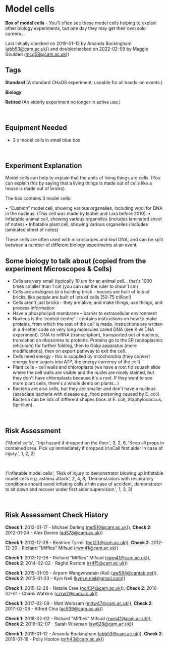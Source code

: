 # Model cells

**Box of model cells** - You'll often see these model cells helping to explain other biology experiments, but one day they may get their own solo careers...

Last initially checked on 2019-01-12 by Amanda Buckingham (abb53@cam.ac.uk)) and doublechecked on 2022-02-09 by Maggie Goulden (mcg58@cam.ac.uk))

## Tags
<!--- Start Tags (DO NOT REMOVE THIS COMMENT) --->

**Standard** (A standard CHaOS experiment, useable for all hands-on events.)

**Biology**

**Retired** (An elderly experiment no longer in active use.)
<!--- End Tags (DO NOT REMOVE THIS COMMENT) --->

<br/>

## Equipment Needed 
- 3 x model cells in small blue box

<br/>

## Experiment Explanation 

Model cells can help to explain that the units of living things are cells. (You can explain this by saying that a living things is made out of cells like a house is made out of bricks).

The box contains 3 model cells:

• “Cushion” model cell, showing various organelles, including wool for DNA in the nucleus. (This cell was made by Isobel and Lara before 2010).
• Inflatable animal cell, showing various organelles (includes laminated sheet of notes)
• Inflatable plant cell, showing various organelles (includes laminated sheet of notes)

These cells are often used with microscopes and kiwi DNA, and can be split between a number of different biology experiments at an event. 


## Some biology to talk about (copied from the experiment Microscopes & Cells) ##
- Cells are very small (typically 10 um for an animal cell... that's 1000 times smaller than 1 cm (you can use the ruler to show 1 cm)
- Cells are analogous to a building brick - houses are built of lots of bricks, like people are built of lots of cells (50-75 trillion!)
- Cells aren't just bricks - they are alive, and make things, use things, and process information
- Have a phospholipid membrane – barrier to extracellular environment
- Nucleus is the ‘control centre’ - contains instructions on how to make proteins, from which the rest of the cell is made. Instructions are written in a 4-letter code on very long molecules called DNA (see Kiwi DNA experiment). DNA to mRNA (transcription), transported out of nucleus, translation on ribosomes to proteins. Proteins go to the ER (endoplasmic reticulum) for further folding, then to Golgi apparatus (more modifications), then on export pathway to exit the cell.
- Cells need energy - this is supplied by mitochondria (they convert energy from sugars into ATP, the energy currency of the cell)
- Plant cells - cell walls and chloroplasts (we have a root tip squash slide where the cell walls are visible and the nuclei are nicely stained, but they don't have chloroplasts because it's a root. If they want to see more plant cells, there's a whole demo on plants...)
- Bacteria are also cells, but they are smaller and don't have a nucleus (associate bacteria with disease e.g. food poisoning caused by E. coli). Bacteria can be lots of different shapes (look at E. coli, Staphylococcus, Spirillum).


<br/>

## Risk Assessment

('Model cells', 'Trip hazard if dropped on the floor.', 3, 2, 6, 'Keep all props in contained area. Pick up immediately if dropped.\r\nCall first aider in case of injury.', 1, 2, 2)

<br/>

('Inflatable model cells', 'Risk of injury to demonstrator blowing up inflatable model cells e.g. asthma attack', 2, 4, 8, 'Demonstrators with respiratory conditions should avoid inflating cells.\r\nIn case of accident, demonstrator to sit down and recover under first aider supervision.', 1, 3, 3)

<br/>

## Risk Assessment Check History 

**Check 1**: 2012-01-17 - Michael Darling (md510@cam.ac.uk)), **Check 2**: 2012-01-24 - Alex Davies (ad578@cam.ac.uk))

**Check 1**: 2012-12-28 - Beatrice Tyrrell (bet23@cam.ac.uk)), **Check 2**: 2012-12-30 - Richard "Miffles" Mifsud (rwm41@cam.ac.uk))

**Check 1**: 2013-12-26 - Richard "Miffles" Mifsud (rwm41@cam.ac.uk)), **Check 2**: 2014-02-02 - Raghd Rostom (rr415@cam.ac.uk))

**Check 1**: 2015-01-05 - Arporn Wangwiwatsin (Koi) (aw584@cantab.net)), **Check 2**: 2015-01-23 - Kym Neil (kym.e.neil@gmail.com))

**Check 1**: 2015-12-28 - Natalie Cree (nc434@cam.ac.uk)), **Check 2**: 2016-02-01 - Charis Watkins (czrw2@cam.ac.uk))

**Check 1**: 2017-02-09 - Matt Worssam (mdw47@cam.ac.uk)), **Check 2**: 2017-02-08 - Alfred Chia (ac939@cam.ac.uk))

**Check 1**: 2018-02-02 - Richard "Miffles" Mifsud (rwm41@cam.ac.uk)), **Check 2**: 2018-02-07 - Sarah Wiseman (sw628@cam.ac.uk))

**Check 1**: 2019-01-12 - Amanda Buckingham (abb53@cam.ac.uk)), **Check 2**: 2019-01-18 - Polly Hooton (prh43@cam.ac.uk))